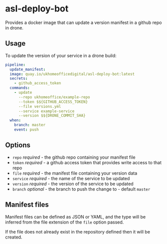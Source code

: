 # asl-deploy-bot

Provides a docker image that can update a version manifest in a github repo in drone.

## Usage

To update the version of your service in a drone build:

```yaml
pipeline:
  update_manifest:
  image: quay.io/ukhomeofficedigital/asl-deploy-bot:latest
  secrets:
    - github_access_token
  commands:
    - update
      --repo ukhomeoffice/example-repo
      --token $${GITHUB_ACCESS_TOKEN}
      --file versions.yml
      --service example-service
      --version $${DRONE_COMMIT_SHA}
  when:
    branch: master
    event: push
```

## Options

* `repo` _required_ - the github repo containing your manifest file
* `token` _required_ - a github access token that provides write access to that repo
* `file` _required_ - the manifest file containing your version data
* `service` _required_ - the name of the service to be updated
* `version` _required_ - the version of the service to be updated
* `branch` _optional_ - the branch to push the change to - default `master`

## Manifest files

Manifest files can be defined as JSON or YAML, and the type will be inferred from the file extension of the `file` option passed.

If the file does not already exist in the repository defined then it will be created.
